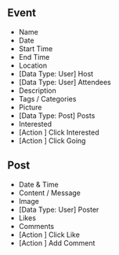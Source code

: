 
## Event
 - Name
 - Date
 - Start Time
 - End Time
 - Location
 - [Data Type: User] Host
 - [Data Type: User] Attendees
 - Description
 - Tags / Categories
 - Picture
 - [Data Type: Post] Posts
 - Interested
 - [Action ] Click Interested
 - [Action ] Click Going

## Post
 - Date & Time
 - Content / Message
 - Image
 - [Data Type: User] Poster
 - Likes
 - Comments
 - [Action ] Click Like
 - [Action ] Add Comment